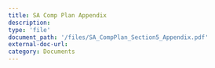 ```yaml
---
title: SA Comp Plan Appendix
description:
type: 'file'
document_path: '/files/SA_CompPlan_Section5_Appendix.pdf'
external-doc-url:
category: Documents
---
```

